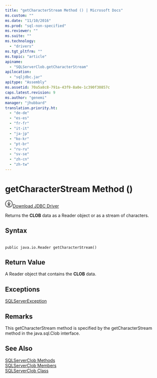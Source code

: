 ```yaml
---
title: "getCharacterStream Method () | Microsoft Docs"
ms.custom: ""
ms.date: "11/10/2016"
ms.prod: "sql-non-specified"
ms.reviewer: ""
ms.suite: ""
ms.technology: 
  - "drivers"
ms.tgt_pltfrm: ""
ms.topic: "article"
apiname: 
  - "SQLServerClob.getCharacterStream"
apilocation: 
  - "sqljdbc.jar"
apitype: "Assembly"
ms.assetid: 70a5a8c8-791a-43f9-8a0e-1c390f30857c
caps.latest.revision: 9
ms.author: "genemi"
manager: "jhubbard"
translation.priority.ht: 
  - "de-de"
  - "es-es"
  - "fr-fr"
  - "it-it"
  - "ja-jp"
  - "ko-kr"
  - "pt-br"
  - "ru-ru"
  - "sv-se"
  - "zh-cn"
  - "zh-tw"
---
```

# getCharacterStream Method ()
![Download](../../../ssdt/media/download.png)[Download JDBC Driver](http://go.microsoft.com/fwlink/?LinkId=245496)

  Returns the **CLOB** data as a Reader object or as a stream of characters.  
  
## Syntax  
  
```  
  
public java.io.Reader getCharacterStream()  
```  
  
## Return Value  
 A Reader object that contains the **CLOB** data.  
  
## Exceptions  
 [SQLServerException](../../../connect/jdbc/reference/sqlserverexception-class.md)  
  
## Remarks  
 This getCharacterStream method is specified by the getCharacterStream method in the java.sql.Clob interface.  
  
## See Also  
 [SQLServerClob Methods](../../../connect/jdbc/reference/sqlserverclob-methods.md)   
 [SQLServerClob Members](../../../connect/jdbc/reference/sqlserverclob-members.md)   
 [SQLServerClob Class](../../../connect/jdbc/reference/sqlserverclob-class.md)  
  
  